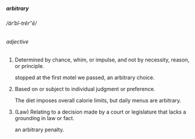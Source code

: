 ##### arbitrary

###### /är′bĭ-trĕr″ē/

###### adjective

1. Determined by chance, whim, or impulse, and not by necessity, reason, or principle.
    
    stopped at the first motel we passed, an arbitrary choice.
    
2. Based on or subject to individual judgment or preference.
    
    The diet imposes overall calorie limits, but daily menus are arbitrary.
    
3. (Law) Relating to a decision made by a court or legislature that lacks a grounding in law or fact.
    
    an arbitrary penalty.